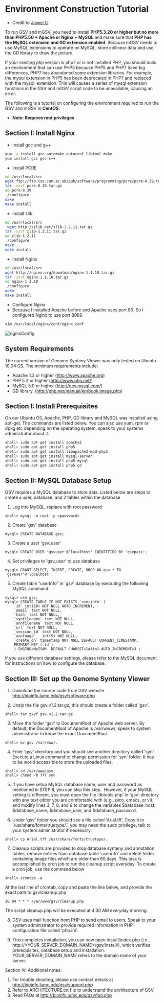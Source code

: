 # Environment Construction Tutorial
* Credit to [Jiawei Li](17818521030@163.com)

To run GSV and mGSV, you need to install **PHP5.3.20 or higher but no more than PHP5.50 + Apache or Nginx + MySQL** and make sure that **PHP has the MySQL extension and GD extension enabled**. Because mGSV needs to use MySQL extensions to operate on MySQL, store collinear data and use the GD library to draw the picture.

If your existing php version is php7 or is not installed PHP, you should build an environment that can use PHP5 because PHP5 and PHP7 have big differences, PHP7 has abandoned some extension libraries. For example, the mysql extension in PHP5 has been deprecated in PHP7 and replaced with the mysqli extension. This will causes a series of mysql extension functions in the GSV and mGSV script code to be unavailable, causing an error.

The following is a tutorial on configuring the environment required to run the GSV and mGSV in **CentOS**.

* **Note: Requires root privileges**

## Section I: Install Nginx

* Install gcc and g++

```bash
yum -y install gcc automake autoconf libtool make
yum install gcc gcc-c++
```
* Install PCRE
```bash
cd /usr/local/src
wget ftp://ftp.csx.cam.ac.uk/pub/software/programming/pcre/pcre-8.39.tar.gz
tar -xzvf pcre-8.39.tar.gz
cd pcre-8.39
./configure
make
make install
```
* Install zlib
```bash
cd /usr/local/src
 wget http://zlib.net/zlib-1.2.11.tar.gz
tar -xzvf zlib-1.2.11.tar.gz
cd zlib-1.2.11
./configure
make
make install
```
* Install Nginx
```bash
cd /usr/local/src
wget http://nginx.org/download/nginx-1.1.10.tar.gz
tar -zxvf nginx-1.1.10.tar.gz
cd nginx-1.1.10
./configure
make
make install
```
* Configure Nginx
* Because I installed Apache before and Apache uses port 80. So I configured Nginx to use port 8089.

```bash
vim /usr/local/nginx/conf/nginx.conf
```

![nginxConfig]("https://github.com/qunfengdong/GSV/blob/master/img/nginxConfig.png")

System Requirements
-------------------

The current version of Genome Synteny Viewer was only tested on Ubuntu 10.04 OS. The minimum requirements include: 
* Apache 1.3 or higher (http://www.apache.org)
* PHP 5.2 or higher (http://www.php.net/)
* MySQL 5.0 or higher (http://dev.mysql.com/)
* GD library. (http://php.net/manual/en/book.image.php)

Section I: Install Prerequisites
--------------------------------

On our Ubuntu OS, Apache, PHP, GD library and MySQL was installed using apt-get. The commands are listed below. You can also use yum, rpm or dpkg etc depending on the operating system, speak to your systems administrator about it.

```python
shell> sudo apt-get install apache2
shell> sudo apt-get install php5
shell> sudo apt-get install libapache2-mod-php5
shell> sudo apt-get install mysql-server
shell> sudo apt-get install php5-mysql
shell> sudo apt-get install php5-gd
```

Section II: MySQL Database Setup
--------------------------------

GSV requires a MySQL database to store data. Listed below are steps to create a user, database, and 2 tables within the database

1. Log into MySQL, replace <password> with root password
```shell
shell> mysql -u root -p <password>
```

2. Create 'gsv' database
```shell
mysql> CREATE DATABASE gsv;
```

3. Create a user 'gsv_user'
```shell
mysql> CREATE USER 'gsvuser'@'localhost' IDENTIFIED BY 'gsvpass';
```

4. Set privileges to 'gsv_user' to use database 
```shell
mysql> GRANT SELECT, INSERT, CREATE, DROP ON gsv.* TO 'gsvuser'@'localhost';
```

5. Create table "userinfo" in 'gsv' database by executing the following MySQL command
```shell
mysql> use gsv;
mysql> CREATE TABLE IF NOT EXISTS `userinfo` (
	`id` int(10) NOT NULL AUTO_INCREMENT,
	`email` text NOT NULL,
	`hash` text NOT NULL,
	`synfilename` text NOT NULL,
	`annfilename` text NOT NULL,
	`url` text NOT NULL,
	`session_id` text NOT NULL,
	`annImage`   int(5) NOT NULL,
	`create_on` timestamp NOT NULL DEFAULT CURRENT_TIMESTAMP,
	PRIMARY KEY (`id`)
	) ENGINE=MyISAM  DEFAULT CHARSET=latin1 AUTO_INCREMENT=3 ;
```

If you use different database settings, please refer to the MySQL document for instructions on how to configure the database.


Section III: Set up the Genome Synteny Viewer
-----------------------------------------

1. Download the source code from GSV website http://bioinfo.lumc.edu/gsv/software.php

2. Unzip the file gsv.v1.2.tar.gz, this should create a folder called 'gsv'.
```shell
shell> tar zxvf gsv.v1.2.tar.gz
```

3. Move the folder 'gsv' to DocumentRoot of Apache web server. By default, the DocumentRoot of Apache is /var/www/, speak to system administrator to know the exact DocumentRoot.
```shell
shell> mv gsv /var/www/.
```
	
4. Enter 'gsv' directory and you should see another directory called 'syn'. Execute a Linux command to change permission for 'syn' folder. It has to be world accessible to store the uploaded files.
```shell
shell> cd /var/www/gsv
shell> chmod -R 777 syn
```

5. If you have setup MySQL database name, user and password as mentioned in STEP II, you can skip this step.  However, if your MySQL setting is different, you must open the file 'dbtools.php' in 'gsv' directory with any text editor you are comfortable with (e.g., pico, emacs, or vi), and modify lines 3, 7, 8, and 9 to change the variables $database_host, $database_name, $database_user, and $database_password.

6. Under 'gsv' folder you should see a file called 'Arial.tff', Copy it to '/usr/share/fonts/truetype/.', you may need the sudo privilege, talk to your system administrator if necessary.
```shell
shell> cp Arial.tff /usr/share/fonts/truetype/.
```

7. Cleanup scripts are provided to drop database synteny and annotation tables, remove entries from database table 'userinfo' and delete folder containing image files which are older than 60 days. This task is accomplished by cron job to run the cleanup script everyday. To create a cron job, use the command below
```shell
shell> crontab -e
```

At the last line of crontab, copy and paste the line below, and provide the exact path to gsv/cleanup.php
```shell
30 04 * * * /var/www/gsv/cleanup.php
```

The script cleanup.php will be executed at 4.30 AM everyday morning.

8. GSV uses mail function from PHP to send email to users. Speak to your system administrator to provide required information in PHP configuration file called 'php.ini'.

9. This completes installation, you can now open Install/index.php (i.e., http://<YOUR_SERVER_DOMAIN_NAME>/gsv/Install/), which verifies prerequisites, database setup and installation. YOUR_SERVER_DOMAIN_NAME refers to the domain name of your server.

Section IV: Additional notes:

1. For trouble shooting, please use contact details at http://bioinfo.lumc.edu/gsv/support.php 
2. Refer to ARCHITECTURE.txt file to understand the architecture of GSV.
3. Read FAQs at http://bioinfo.lumc.edu/gsv/faq.php 

